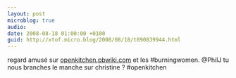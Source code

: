 ```yaml
---
layout: post
microblog: true
audio: 
date: 2008-08-18 01:00:00 +0100
guid: http://xtof.micro.blog/2008/08/18/t890839944.html
---
```

regard amusé sur [openkitchen.pbwiki.com](http://openkitchen.pbwiki.com/) et les #burningwomen. @PhilJ tu nous branches le manche sur christine ? #openkitchen
